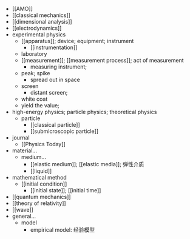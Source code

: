 - [[AMO]]
- [[classical mechanics]]
- [[dimensional analysis]]
- [[electrodynamics]]
- experimental physics
    - [[apparatus]]; device; equipment; instrument
        - [[instrumentation]]
    - laboratory
    - [[measurement]]; [[measurement process]]; act of measurement
        - measuring instrument;
    - peak; spike
        - spread out in space
    - screen
        - distant screen;
    - white coat
    - yield the value;
- high-energy physics; particle physics; theoretical physics
    - particle
        - [[classical particle]]
        - [[submicroscopic particle]]
- journal
    - [[Physics Today]]
- material...
    - medium...
        - [[elastic medium]]; [[elastic media]]; 弹性介质
        - [[liquid]]
- mathematical method
    - [[initial condition]]
        - [[initial state]]; [[initial time]]
- [[quantum mechanics]]
- [[theory of relativity]]
- [[wave]]
- general...
    - model
        - empirical model: 经验模型
